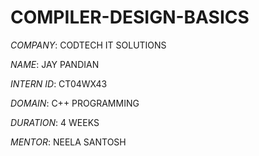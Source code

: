 # COMPILER-DESIGN-BASICS

*COMPANY*: CODTECH IT SOLUTIONS

*NAME*: JAY PANDIAN

*INTERN ID*: CT04WX43

*DOMAIN*: C++ PROGRAMMING

*DURATION*: 4 WEEKS

*MENTOR*: NEELA SANTOSH
